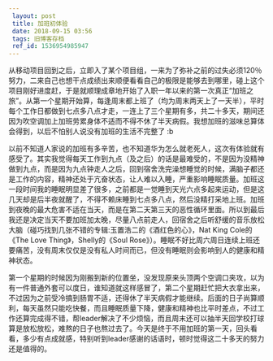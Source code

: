 ```yaml
---
 layout: post
 title: 加班初体验
 date: 2018-09-15 03:56
 tags: 旧博客存档
 ref_id: 1536954985947
---
```

从移动项目回到之后，立即入了某个项目组，一来为了弥补之前的过失必须120％努力，二来自己也想干点成绩出来顺便看看自己的极限是能够去到哪里，碰上这个项目刚好进度赶，于是就顺理成章地开始了入职一年以来的第一次真正“加班之旅”。从第一个星期开始算，每逢周末都上班了（均为周末两天上了一天半），平时每个工作日都做到七点多八点才走，一连上了三个星期有多，共二十多天，期间还因为吹空调加上加班劳累身体不适而不得不休了半天病假。我想加班的滋味总算体会得到，以后不怕别人说没有加班的生活不完整了
:b



以前不知道人家说的加班有多辛苦，也不知道华为怎么就老死人，这次有体验就有感受了。其实我觉得每天工作到九点（及之后）的话是最难受的，不是因为没精神做到九点，而是因为九点钟走人之后，回到宿舍洗完澡想睡觉的时候，满脑子都还是工作的内容，精神还处于亢奋状态，让人难以入睡，严重影响睡眠质量。加班这一段时间我的睡眠明显差了很多，之前都是一觉睡到天光六点多起来运动，但是这几天却是后半夜就醒了，不得不赖床睡到七点多八点，然后没精打采地上班。加班到夜晚的最大危害不适在当天，而是在第二天第三天的恶性循环里面。所以到最后我还是决定当天不要加班加太晚，尽量八点前走人，回宿舍之后听舒缓的音乐放松大脑（碰巧找到几张不错的专辑:玉置浩二的《酒红色的心》，Nat
King Cole的《The Love Thing》，Shelly的《Soul
Rose》）。睡眠不好比周六周日连续上班还要痛苦，没有周末仅仅是没有私人时间而已，但没有睡眠则会影响到人的健康和精神状态。



第一个星期的时候因为刚搬到新的位置坐，没发现原来头顶两个空调口夹攻，以为有一件普通外套可以度日，谁知道就这样感冒了，第二个星期赶忙把大衣拿出来，不过因为之前受冷搞到肠胃不适，还得休了半天病假才能继续。后面的日子尚算顺利，每天虽然只能吃快餐，而且睡眠质量下降，健康和精神也比平时差点，不过工作还算完成得不错，帮leader解决了不少烦恼，而且周末还可以抽半天回学校打球算是放松放松，难熬的日子也熬过去了。今天是终于不用加班的第一天，回头看看，多少有点成就感，特别听到leader感谢的话语时，顿时觉得这二十多天的努力还是值得的。




